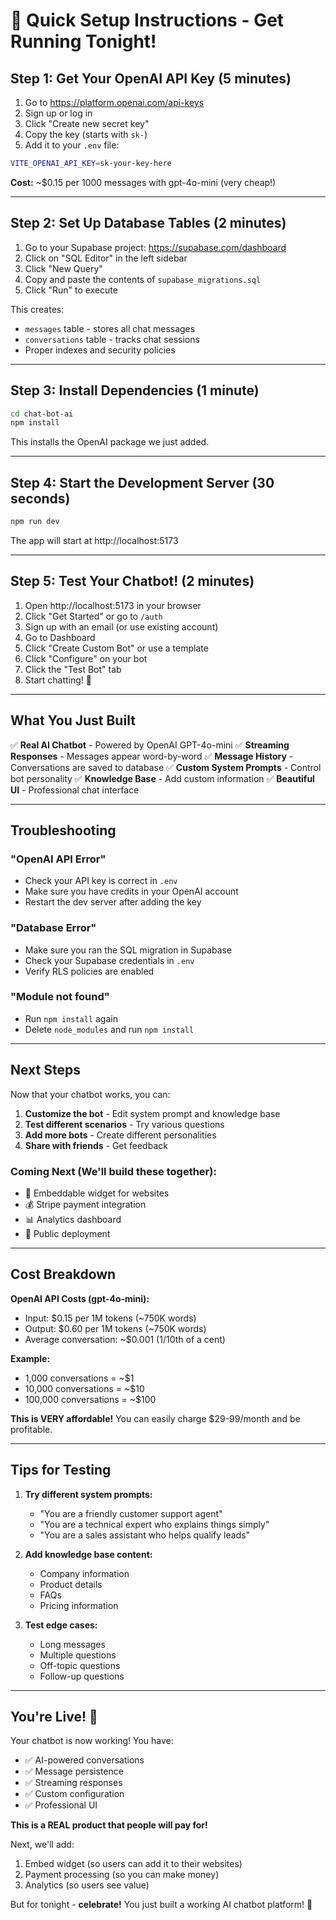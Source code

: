 # 🚀 Quick Setup Instructions - Get Running Tonight!

## Step 1: Get Your OpenAI API Key (5 minutes)

1. Go to https://platform.openai.com/api-keys
2. Sign up or log in
3. Click "Create new secret key"
4. Copy the key (starts with `sk-`)
5. Add it to your `.env` file:

```bash
VITE_OPENAI_API_KEY=sk-your-key-here
```

**Cost:** ~$0.15 per 1000 messages with gpt-4o-mini (very cheap!)

---

## Step 2: Set Up Database Tables (2 minutes)

1. Go to your Supabase project: https://supabase.com/dashboard
2. Click on "SQL Editor" in the left sidebar
3. Click "New Query"
4. Copy and paste the contents of `supabase_migrations.sql`
5. Click "Run" to execute

This creates:
- `messages` table - stores all chat messages
- `conversations` table - tracks chat sessions
- Proper indexes and security policies

---

## Step 3: Install Dependencies (1 minute)

```bash
cd chat-bot-ai
npm install
```

This installs the OpenAI package we just added.

---

## Step 4: Start the Development Server (30 seconds)

```bash
npm run dev
```

The app will start at http://localhost:5173

---

## Step 5: Test Your Chatbot! (2 minutes)

1. Open http://localhost:5173 in your browser
2. Click "Get Started" or go to `/auth`
3. Sign up with an email (or use existing account)
4. Go to Dashboard
5. Click "Create Custom Bot" or use a template
6. Click "Configure" on your bot
7. Click the "Test Bot" tab
8. Start chatting! 🎉

---

## What You Just Built

✅ **Real AI Chatbot** - Powered by OpenAI GPT-4o-mini
✅ **Streaming Responses** - Messages appear word-by-word
✅ **Message History** - Conversations are saved to database
✅ **Custom System Prompts** - Control bot personality
✅ **Knowledge Base** - Add custom information
✅ **Beautiful UI** - Professional chat interface

---

## Troubleshooting

### "OpenAI API Error"
- Check your API key is correct in `.env`
- Make sure you have credits in your OpenAI account
- Restart the dev server after adding the key

### "Database Error"
- Make sure you ran the SQL migration in Supabase
- Check your Supabase credentials in `.env`
- Verify RLS policies are enabled

### "Module not found"
- Run `npm install` again
- Delete `node_modules` and run `npm install`

---

## Next Steps

Now that your chatbot works, you can:

1. **Customize the bot** - Edit system prompt and knowledge base
2. **Test different scenarios** - Try various questions
3. **Add more bots** - Create different personalities
4. **Share with friends** - Get feedback

### Coming Next (We'll build these together):
- 🎨 Embeddable widget for websites
- 💰 Stripe payment integration
- 📊 Analytics dashboard
- 🚀 Public deployment

---

## Cost Breakdown

**OpenAI API Costs (gpt-4o-mini):**
- Input: $0.15 per 1M tokens (~750K words)
- Output: $0.60 per 1M tokens (~750K words)
- Average conversation: ~$0.001 (1/10th of a cent)

**Example:**
- 1,000 conversations = ~$1
- 10,000 conversations = ~$10
- 100,000 conversations = ~$100

**This is VERY affordable!** You can easily charge $29-99/month and be profitable.

---

## Tips for Testing

1. **Try different system prompts:**
   - "You are a friendly customer support agent"
   - "You are a technical expert who explains things simply"
   - "You are a sales assistant who helps qualify leads"

2. **Add knowledge base content:**
   - Company information
   - Product details
   - FAQs
   - Pricing information

3. **Test edge cases:**
   - Long messages
   - Multiple questions
   - Off-topic questions
   - Follow-up questions

---

## You're Live! 🎉

Your chatbot is now working! You have:
- ✅ AI-powered conversations
- ✅ Message persistence
- ✅ Streaming responses
- ✅ Custom configuration
- ✅ Professional UI

**This is a REAL product that people will pay for!**

Next, we'll add:
1. Embed widget (so users can add it to their websites)
2. Payment processing (so you can make money)
3. Analytics (so users see value)

But for tonight - **celebrate!** You just built a working AI chatbot platform! 🚀